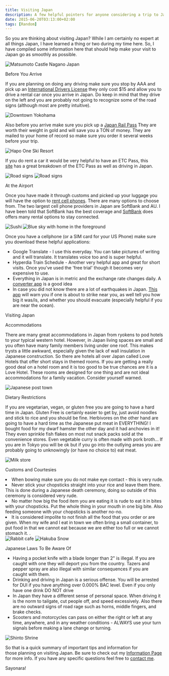 ```yaml
---
title: Visiting Japan
description: A few helpful pointers for anyone considering a trip to Japan...
date: 2015-06-20T03:13:00+02:00
tags: [Random]
---
```

<div class="text-lg m-2">
<p class="mb-2">So you are thinking about visiting Japan? While I am certainly no expert at all things Japan, I have learned a thing or two during my time here. So, I have compiled some information here that should help make your visit to Japan go as smoothly as possible.</p>

<img class="w-8/12 rounded-lg shadow-lg mx-auto" src="https://fallfish-tenkara-images.s3-us-west-1.amazonaws.com/FfT+-+Visiting+Japan/japanese+castle-matsumoto.JPG" alt="Matsumoto Castle Nagano Japan" />

<p class="mb-2 mt-2 font-bold">Before You Arrive</p>

<p class="mb-2 mt-2">If you are planning on doing any driving make sure you stop by AAA and pick up an <a href="https://www.aaa.com/vacation/idpf.html" target="_blank" rel="noopener noreferrer" class="text-red-500 hover:bg-red-500 hover:text-white">International Drivers License</a> they only cost $15 and allow you to drive a rental car once you arrive in Japan. Do keep in mind that they drive on the left and you are probably not going to recognize some of the road signs (although most are pretty intuitive).</p>

<img class="w-8/12 rounded-lg shadow-lg mx-auto" src="https://fallfish-tenkara-images.s3-us-west-1.amazonaws.com/FfT+-+Visiting+Japan/downtown+yokohama-visiting+japan.JPG" alt="Downtown Yokohama" />

<p class="mb-2 mt-2">Also before you arrive make sure you pick up a <a href="https://www.japan-rail-pass.com/?ap=j0095g" target="_blank" rel="noopener noreferrer" class="text-red-500 hover:bg-red-500 hover:text-white">Japan Rail Pass</a> They are worth their weight in gold and will save you a TON of money. They are mailed to your home of record so make sure you order it several weeks before your trip.</p>

<img class="w-8/12 rounded-lg shadow-lg mx-auto" src="https://fallfish-tenkara-images.s3-us-west-1.amazonaws.com/FfT+-+Visiting+Japan/hapo+one+ski+resort-visiting+japan.jpg" alt="Hapo One Ski Resort" />

<p class="mb-2 mt-2">If you do rent a car it would be very helpful to have an ETC Pass, this <a href="https://www2.tocoo.jp/en/contents/info/etc" target="_blank" rel="noopener noreferrer" class="text-red-500 hover:bg-red-500 hover:text-white">site</a> has a great breakdown of the ETC Pass as well as driving in Japan.</p>

<img class="w-8/12 rounded-lg shadow-lg mx-auto mb-2" src="https://fallfish-tenkara-images.s3-us-west-1.amazonaws.com/FfT+-+Visiting+Japan/japanese+road+signs-1.jpg" alt="Road signs" />

<img class="w-8/12 rounded-lg shadow-lg mx-auto" src="https://fallfish-tenkara-images.s3-us-west-1.amazonaws.com/FfT+-+Visiting+Japan/japanese+road+signs.jpg" alt="Road signs" />

<p class="mb-2 mt-2 font-bold">At the Airport</p>

<p class="mb-2 mt-2">Once you have made it through customs and picked up your luggage you will have the option to <a href="https://www.narita-airport.jp/en/guide/service/list/svc_19.html" target="_blank" rel="noopener noreferrer" class="text-red-500 hover:bg-red-500 hover:text-white">rent cell phones</a>. There are many options to choose from. The two largest cell phone providers in Japan are SoftBank and AU. I have been told that SoftBank has the best coverage and <a href="https://www.softbank-rental.jp/e/" target="_blank" rel="noopener noreferrer" class="text-red-500 hover:bg-red-500 hover:text-white">SoftBank</a> does offers many rental options to stay connected.</p>

<img class="w-8/12 rounded-lg shadow-lg mx-auto mb-2" src="https://fallfish-tenkara-images.s3-us-west-1.amazonaws.com/FfT+-+Visiting+Japan/ika+sushi-visiting+japan.JPG" alt="Sushi" />

<img class="w-8/12 rounded-lg shadow-lg mx-auto" src="https://fallfish-tenkara-images.s3-us-west-1.amazonaws.com/FfT+-+Visiting+Japan/japanese+home-blue+sky.JPG" alt="Blue sky with home in the foreground" />

<p class="mb-2 mt-2">Once you have a cellphone (or a SIM card for your US Phone) make sure you download these helpful applications:</p>
<ul>
 	<li>Google Translate - I use this everyday. You can take pictures of writing and it will translate. It translates voice too and is super helpful.</li>
 	<li>Hyperdia Train Schedule - Another very helpful app and great for short visits. Once you've used the 'free trial' though it becomes very expensive to use.</li>
 	<li>Everything in Japan is in metric and the exchange rate changes daily. A <a href="https://itunes.apple.com/us/app/converter-plus-units-currencies/id370146222?mt=8" target="_blank" rel="noopener noreferrer" class="text-red-500 hover:bg-red-500 hover:text-white">converter app</a> is a good idea</li>
 	<li>In case you did not know there are a lot of earthquakes in Japan. <a href="https://itunes.apple.com/us/app/yurekuru-call/id398954883?mt=8" target="_blank" rel="noopener noreferrer" class="text-red-500 hover:bg-red-500 hover:text-white">This app</a> will warn you if one is about to strike near you, as well tell you how big it was/is, and whether you should evacuate (especially helpful if you are near the ocean).</li>
</ul>
<p class="mb-2 mt-2 font-bold">Visiting Japan</p>

<p class="underline">Accommodations</p>

<p class="mb-2 mt-2">There are many great accommodations in Japan from ryokens to pod hotels to your typical western hotel. However, in Japan living spaces are small and you often have many family members living under one roof. This makes trysts a little awkward, especially given the lack of wall insulation in Japanese construction. So there are hotels all over Japan called Love Hotels that offer short stays in themed rooms. If you are getting a really good deal on a hotel room and it is too good to be true chances are it is a Love Hotel. These rooms are designed for one thing and are not ideal accommodations for a family vacation. Consider yourself warned.</p>

<img class="w-8/12 rounded-lg shadow-lg mx-auto" src="https://fallfish-tenkara-images.s3-us-west-1.amazonaws.com/FfT+-+Visiting+Japan/post+town-visiting+japan.JPG" alt="Japanese post town" />

<p class="underline">Dietary Restrictions</p>

<p class="mb-2 mt-2">If you are vegetarian, vegan, or gluten free you are going to have a hard time in Japan. Gluten Free is certainly easier to get by, just avoid noodles and stick to rice and you should be fine. Herbivores on the other hand are going to have a hard time as the Japanese put meat in EVERYTHING! I bought food for my dwarf hamster the other day and it had anchovies in it! They even sprinkle fish flakes on most nut snack packs sold at the convenience stores. Even vegetable curry is often made with pork broth... If you are in Tokyo you will be ok but if you go into the outlying areas you are probably going to unknowingly (or have no choice to) eat meat.</p>

<img class="w-8/12 rounded-lg shadow-lg mx-auto" src="https://fallfish-tenkara-images.s3-us-west-1.amazonaws.com/FfT+-+Visiting+Japan/milk+shop-train+station-japan.JPG" alt="Milk store" />

<p class="underline">Customs and Courtesies</p>
<div class="ml-4">
<li>When bowing make sure you do not make eye contact - this is very rude.</li>
<li>Never stick your chopsticks straight into your rice and leave them there. This is done during a Japanese death ceremony, doing so outside of this ceremony is considered very rude.</li>
<li>No matter how big the food item you are eating it is rude to eat it in bites with your chopsticks. Put the whole thing in your mouth in one big bite. Also feeding someone with your chopsticks is another no-no.</li>
<li>It is considered impolite to not finish all the food that you order or are given. When my wife and I eat in town we often bring a small container, to put food in that we cannot eat because we are either too full or we cannot stomach it. .</li>
</div>

<img class="w-8/12 rounded-lg shadow-lg mx-auto mb-2" src="https://fallfish-tenkara-images.s3-us-west-1.amazonaws.com/FfT+-+Visiting+Japan/rabit+cafe%CC%81-visiting+japan.JPG" alt="Rabbit cafe" />

<img class="w-8/12 rounded-lg shadow-lg mx-auto" src="https://fallfish-tenkara-images.s3-us-west-1.amazonaws.com/FfT+-+Visiting+Japan/visiting+japan-hakuba-snow.JPG" alt="Hakuba Snow" />

<p class="underline">Japanese Laws To Be Aware Of</p>
<ul>
 	<li>Having a pocket knife with a blade longer than 2" is illegal. If you are caught with one they will deport you from the country. Tazers and pepper spray are also illegal with similar consequences if you are caught with them.</li>
 	<li>Drinking and driving in Japan is a serious offense. You will be arrested for DUI if you have anything over 0.000% BAC level. Even if you only have one drink DO NOT drive</li>
 	<li>In Japan they have a different sense of personal space. When driving it is the norm to tailgate, cut people off, and speed excessively. Also there are no outward signs of road rage such as horns, middle fingers, and brake checks.</li>
 	<li>Scooters and motorcycles can pass on either the right or left at any time, anywhere, and in any weather conditions - ALWAYS use your turn signals before making a lane change or turning.</li>
</ul>

<img class="w-8/12 rounded-lg shadow-lg mx-auto" src="https://fallfish-tenkara-images.s3-us-west-1.amazonaws.com/FfT+-+Visiting+Japan/shinto+shrine-miura+peninsula.JPG" alt="Shinto Shrine" />

<p class="mb-2 mt-2">So that is a quick summary of important tips and information for those planning on visiting Japan. Be sure to check out my <a href="https://www.fallfishtenkara.com/information/" target="_blank" rel="noopener noreferrer" class="text-red-500 hover:bg-red-500 hover:text-white">Information Page</a> for more info. If you have any specific questions feel free to <a href="https://www.fallfishtenkara.com/about/" target="_blank" rel="noopener noreferrer" class="text-red-500 hover:bg-red-500 hover:text-white">contact me</a>.</p>

<p class="mt-2 font-bold">Sayonara!</p>
</div>